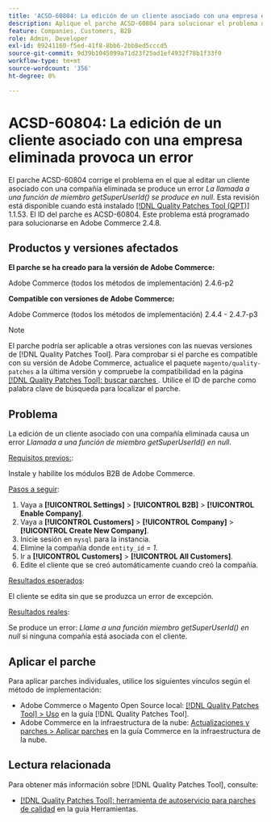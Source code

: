 ```yaml
---
title: 'ACSD-60804: La edición de un cliente asociado con una empresa eliminada provoca un error'
description: Aplique el parche ACSD-60804 para solucionar el problema de Adobe Commerce en el que la edición de un cliente asociado con una empresa eliminada provoca un error *La llamada a una función de miembro getSuperUserId() es nula*.
feature: Companies, Customers, B2B
role: Admin, Developer
exl-id: 09241160-f5ed-41f8-8bb6-2bb8ed5cccd5
source-git-commit: 9d39b1045099a71d23f25ad1ef4932f78b1f33f0
workflow-type: tm+mt
source-wordcount: '356'
ht-degree: 0%

---
```


# ACSD-60804: La edición de un cliente asociado con una empresa eliminada provoca un error

El parche ACSD-60804 corrige el problema en el que al editar un cliente asociado con una compañía eliminada se produce un error *La llamada a una función de miembro getSuperUserId() se produce en null*. Esta revisión está disponible cuando está instalado [[!DNL Quality Patches Tool (QPT)]](/help/tools/quality-patches-tool/quality-patches-tool-to-self-serve-quality-patches.md) 1.1.53. El ID del parche es ACSD-60804. Este problema está programado para solucionarse en Adobe Commerce 2.4.8.

## Productos y versiones afectados

**El parche se ha creado para la versión de Adobe Commerce:**

Adobe Commerce (todos los métodos de implementación) 2.4.6-p2

**Compatible con versiones de Adobe Commerce:**

Adobe Commerce (todos los métodos de implementación) 2.4.4 - 2.4.7-p3

>[!NOTE]
>
>El parche podría ser aplicable a otras versiones con las nuevas versiones de [!DNL Quality Patches Tool]. Para comprobar si el parche es compatible con su versión de Adobe Commerce, actualice el paquete `magento/quality-patches` a la última versión y compruebe la compatibilidad en la página [[!DNL Quality Patches Tool]: buscar parches ](https://experienceleague.adobe.com/tools/commerce-quality-patches/index.html?lang=es). Utilice el ID de parche como palabra clave de búsqueda para localizar el parche.

## Problema

La edición de un cliente asociado con una compañía eliminada causa un error *Llamada a una función de miembro getSuperUserId() en null*.

<u>Requisitos previos:</u>:

Instale y habilite los módulos B2B de Adobe Commerce.

<u>Pasos a seguir</u>:

1. Vaya a **[!UICONTROL Settings]** > **[!UICONTROL B2B]** > **[!UICONTROL Enable Company]**.
1. Vaya a **[!UICONTROL Customers]** > **[!UICONTROL Company]** > **[!UICONTROL Create New Company]**.
1. Inicie sesión en `mysql` para la instancia.
1. Elimine la compañía donde `entity_id` = *1*.
1. Ir a **[!UICONTROL Customers]** > **[!UICONTROL All Customers]**.
1. Edite el cliente que se creó automáticamente cuando creó la compañía.

<u>Resultados esperados</u>:

El cliente se edita sin que se produzca un error de excepción.

<u>Resultados reales</u>:

Se produce un error: *Llame a una función miembro getSuperUserId() en null* si ninguna compañía está asociada con el cliente.

## Aplicar el parche

Para aplicar parches individuales, utilice los siguientes vínculos según el método de implementación:

* Adobe Commerce o Magento Open Source local: [[!DNL Quality Patches Tool] > Uso](/help/tools/quality-patches-tool/usage.md) en la guía [!DNL Quality Patches Tool].
* Adobe Commerce en la infraestructura de la nube: [Actualizaciones y parches > Aplicar parches](https://experienceleague.adobe.com/docs/commerce-cloud-service/user-guide/develop/upgrade/apply-patches.html?lang=es) en la guía Commerce en la infraestructura de la nube.

## Lectura relacionada

Para obtener más información sobre [!DNL Quality Patches Tool], consulte:

* [[!DNL Quality Patches Tool]: herramienta de autoservicio para parches de calidad](/help/tools/quality-patches-tool/quality-patches-tool-to-self-serve-quality-patches.md) en la guía Herramientas.
